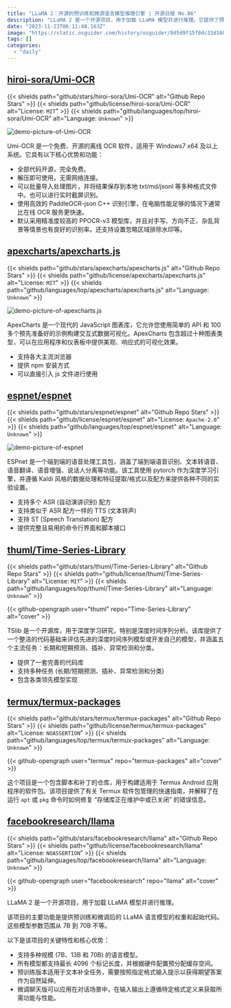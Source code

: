 ```yaml
---
title: "LLaMA 2：开源的预训练和微调语言模型推理引擎 | 开源日报 No.86"
description: "LLaMA 2 是一个开源项目，用于加载 LLaMA 模型并进行推理。它提供了预训练和微调后的 LLaMA 语言模型的权重和起始代码，模型参数范围从 7B 到 70B。它支持多种规模的语言模型，最长支持 4096 个标记长度，并根据硬件配置预分配缓存空间。预训练版本适用于文本补全任务，微调聊天版适用于对话场景。无论是用于文本补全还是对话场景，LLaMA 2 都提供了所需的功能和性能。"
date: "2023-11-23T06:11:48.163Z"
image: "https://static.osguider.com/history/osguider/8d5d9f15f8dc33d16053b2d9bf3e69da.png"
tags: []
categories:
  - "daily"
---
```


## [hiroi-sora/Umi-OCR](https://github.com/hiroi-sora/Umi-OCR)

{{< shields path="github/stars/hiroi-sora/Umi-OCR" alt="Github Repo Stars" >}} {{< shields path="github/license/hiroi-sora/Umi-OCR" alt="License: `MIT`" >}} {{< shields path="github/languages/top/hiroi-sora/Umi-OCR" alt="Language: `Unknown`" >}}

![demo-picture-of-Umi-OCR](https://static.osguider.com/history/2023/9c0a4eca7a5380f12014f24948444ac5.png)

Umi-OCR 是一个免费、开源的离线 OCR 软件，适用于 Windows7 x64 及以上系统。它具有以下核心优势和功能：

- 全部代码开源，完全免费。
- 解压即可使用，无需网络连接。
- 可以批量导入处理图片，并将结果保存到本地 txt/md/jsonl 等多种格式文件中。也可以进行实时截屏识别。
- 使用高效的 PaddleOCR-json C++ 识别引擎，在电脑性能足够的情况下通常比在线 OCR 服务更快速。
- 默认采用精准度较高的 PPOCR-v3 模型库，并且对手写、方向不正、杂乱背景等情景也有良好的识别率。还支持设置忽略区域排除水印等。

## [apexcharts/apexcharts.js](https://github.com/apexcharts/apexcharts.js)

{{< shields path="github/stars/apexcharts/apexcharts.js" alt="Github Repo Stars" >}} {{< shields path="github/license/apexcharts/apexcharts.js" alt="License: `MIT`" >}} {{< shields path="github/languages/top/apexcharts/apexcharts.js" alt="Language: `Unknown`" >}}

![demo-picture-of-apexcharts.js](https://static.osguider.com/history/2023/ef444128c4832c8e97edcd991004b691.png)

ApexCharts 是一个现代的 JavaScript 图表库，它允许您使用简单的 API 和 100 多个预先准备好的示例构建交互式数据可视化。ApexCharts 包含超过十种图表类型，可以在应用程序和仪表板中提供美观、响应式的可视化效果。

- 支持各大主流浏览器
- 提供 npm 安装方式
- 可以直接引入 js 文件进行使用

## [espnet/espnet](https://github.com/espnet/espnet)

{{< shields path="github/stars/espnet/espnet" alt="Github Repo Stars" >}} {{< shields path="github/license/espnet/espnet" alt="License: `Apache-2.0`" >}} {{< shields path="github/languages/top/espnet/espnet" alt="Language: `Unknown`" >}}

![demo-picture-of-espnet](https://static.osguider.com/history/2023/735d5d0ae3da1285e3dec7eee2c76ff5.png)

ESPnet 是一个端到端的语音处理工具包，涵盖了端到端语音识别、文本转语音、语音翻译、语音增强、说话人分离等功能。该工具使用 pytorch 作为深度学习引擎，并遵循 Kaldi 风格的数据处理和特征提取/格式以及配方来提供各种不同的实验设置。

- 支持多个 ASR (自动演讲识别) 配方
- 支持类似于 ASR 配方一样的 TTS (文本转声)
- 支持 ST (Speech Translation) 配方
- 提供完整且易用的命令行界面和脚本接口

## [thuml/Time-Series-Library](https://github.com/thuml/Time-Series-Library)

{{< shields path="github/stars/thuml/Time-Series-Library" alt="Github Repo Stars" >}} {{< shields path="github/license/thuml/Time-Series-Library" alt="License: `MIT`" >}} {{< shields path="github/languages/top/thuml/Time-Series-Library" alt="Language: `Unknown`" >}}

{{< github-opengraph user="thuml" repo="Time-Series-Library" alt="cover" >}}

TSlib 是一个开源库，用于深度学习研究，特别是深度时间序列分析。该库提供了一个整洁的代码基础来评估先进的深度时间序列模型或开发自己的模型，并涵盖五个主流任务：长期和短期预测、插补、异常检测和分类。

- 提供了一套完善的代码库
- 支持多种任务 (长期/短期预测、插补、异常检测和分类)
- 包含各类领先模型实现

## [termux/termux-packages](https://github.com/termux/termux-packages)

{{< shields path="github/stars/termux/termux-packages" alt="Github Repo Stars" >}} {{< shields path="github/license/termux/termux-packages" alt="License: `NOASSERTION`" >}} {{< shields path="github/languages/top/termux/termux-packages" alt="Language: `Unknown`" >}}

{{< github-opengraph user="termux" repo="termux-packages" alt="cover" >}}

这个项目是一个包含脚本和补丁的仓库，用于构建适用于 Termux Android 应用程序的软件包。该项目提供了有关 Termux 软件包管理的快速指南，并解释了在运行 `apt` 或 `pkg` 命令时如何修复 “存储库正在维护中或已关闭” 的错误信息。

## [facebookresearch/llama](https://github.com/facebookresearch/llama)

{{< shields path="github/stars/facebookresearch/llama" alt="Github Repo Stars" >}} {{< shields path="github/license/facebookresearch/llama" alt="License: `NOASSERTION`" >}} {{< shields path="github/languages/top/facebookresearch/llama" alt="Language: `Unknown`" >}}

{{< github-opengraph user="facebookresearch" repo="llama" alt="cover" >}}

LLaMA 2 是一个开源项目，用于加载 LLaMA 模型并进行推理。

该项目的主要功能是提供预训练和微调后的 LLaMA 语言模型的权重和起始代码。这些模型参数范围从 7B 到 70B 不等。

以下是该项目的关键特性和核心优势：

- 支持多种规模 (7B、13B 和 70B) 的语言模型。
- 所有模型都支持最长 4096 个标记长度，并根据硬件配置预分配缓存空间。
- 预训练版本适用于文本补全任务，需要按照指定格式输入提示以获得期望答案作为自然延伸。
- 微调聊天版可以应用在对话场景中，在输入输出上遵循特定格式定义来获取所需功能与性能。
